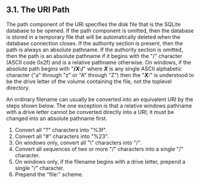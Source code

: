 ## 3\.1\. The URI Path


The path component of the URI specifies the disk file that is the
SQLite database to be opened. If the path component is omitted, then
the database is stored in a temporary file that will be automatically
deleted when the database connection closes. If the authority section
is present, then the path is always an absolute pathname. If the
authority section is omitted, then the path is an absolute pathname if it
begins with the "/" character (ASCII code 0x2f) and is a relative
pathname otherwise. On windows, if the absolute path begins with
"**/*X*:/**" where ***X*** is any single ASCII alphabetic
character ("a" through "z" or "A" through "Z") then the "***X:***"
is understood to be the drive letter of the volume containing the file,
not the toplevel directory.



An ordinary filename can usually be converted into an equivalent URI
by the steps shown below. The one exception is that a relative windows
pathname with a drive letter cannot be converted directly into a URI; it must
be changed into an absolute pathname first.


1. Convert all "?" characters into "%3f".
2. Convert all "\#" characters into "%23".
3. On windows only, convert all "\\" characters into "/".
4. Convert all sequences of two or more "/" characters into a
 single "/" character.
5. On windows only, if the filename begins with a drive letter, prepend
 a single "/" character.
6. Prepend the "file:" scheme.


